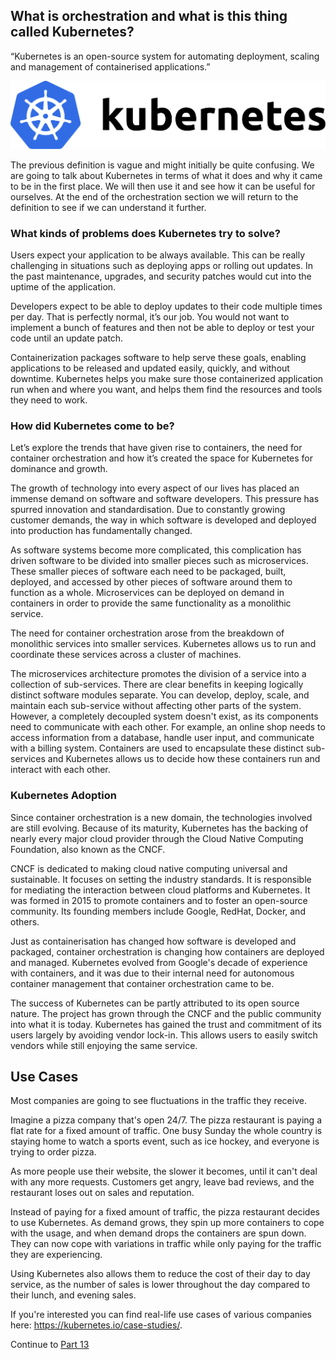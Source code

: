 
## What is orchestration and what is this thing called Kubernetes?

“Kubernetes is an open-source system for automating deployment, scaling and management of containerised applications.”


![alt text](../../InstructorNotes/Images/kubernetes.png)


The previous definition is vague and might initially be quite confusing. We are going to talk about Kubernetes in
terms of what it does and why it came to be in the first place. We will then use it and see how it can be useful
for ourselves. At the end of the orchestration section we will return to the definition to see if we can understand it further.


### What kinds of problems does Kubernetes try to solve?

Users expect your application to be always available. This can be really challenging in situations such as deploying apps 
or rolling out updates. In the past maintenance, upgrades, and security patches would cut into the uptime of the application.

Developers expect to be able to deploy updates to their code multiple times per day. That is perfectly normal, it’s 
our job. You would not want to implement a bunch of features and then not be able to deploy or test your code until an 
update patch.

Containerization packages software to help serve these goals, enabling applications to be released and updated easily,
quickly, and without downtime. Kubernetes helps you make sure those containerized application run when and where you want,
and helps them find the resources and tools they need to work. 

### How did Kubernetes come to be?

Let’s explore the trends that have given rise to containers, the need for container orchestration and how it’s created
the space for Kubernetes for dominance and growth.

The growth of technology into every aspect of our lives has placed an immense demand on software and software developers.
This pressure has spurred innovation and standardisation. Due to constantly growing customer demands, the way in which software
is developed and deployed into production has fundamentally changed.

As software systems become more complicated, this complication has driven software to be divided into smaller pieces such 
as microservices. These smaller pieces of software each need to be packaged, built, deployed, and accessed by other pieces 
of software around them to function as a whole. Microservices can be deployed on demand in containers
in order to provide the same functionality as a monolithic service.

The need for container orchestration arose from the breakdown of monolithic services into smaller services. Kubernetes
allows us to run and coordinate these services across a cluster of machines.

The microservices architecture promotes the division of a service into a collection of sub-services. There are clear 
benefits in keeping logically distinct software modules separate. You can develop, deploy, scale, and maintain each sub-service
without affecting other parts of the system. However, a completely decoupled system doesn't exist, as its components need
to communicate with each other. For example, an online shop needs to access information from a database, handle user input,
and communicate with a billing system. Containers are used to encapsulate these distinct sub-services and Kubernetes allows
us to decide how these containers run and interact with each other.

### Kubernetes Adoption

Since container orchestration is a new domain, the technologies involved are still evolving. Because of its maturity,
Kubernetes has the backing of nearly every major cloud provider through the Cloud Native Computing Foundation, also known 
as the CNCF. 

CNCF is dedicated to making cloud native computing universal and sustainable. It focuses on setting the industry standards.
It is responsible for mediating the interaction between cloud platforms and Kubernetes. It was formed in 2015 to promote
containers and to foster an open-source community. Its founding members include Google, RedHat, Docker, and others.

Just as containerisation has changed how software is developed and packaged, container orchestration is changing how containers are
deployed and managed. Kubernetes evolved from Google's decade of experience with containers, and it was due to their 
internal need for autonomous container management that container orchestration came to be.

The success of Kubernetes can be partly attributed to its open source nature. The project has grown through the CNCF and 
the public community into what it is today. Kubernetes has gained the trust and commitment of its users largely by avoiding
vendor lock-in. This allows users to easily switch vendors while still enjoying the same service.

## Use Cases

Most companies are going to see fluctuations in the traffic they receive.

Imagine a pizza company that's open 24/7. The pizza restaurant is paying a flat rate for a fixed amount of traffic. 
One busy Sunday the whole country is staying home to watch a sports event, such as ice hockey, and everyone is trying to order pizza. 

As more people use their website, the slower it becomes, until it can't deal with any more requests. Customers get angry, leave bad reviews,
and the restaurant loses out on sales and reputation.

Instead of paying for a fixed amount of traffic, the pizza restaurant decides to use Kubernetes. As demand grows, they spin up
more containers to cope with the usage, and when demand drops the containers are spun down. They can now cope with variations
in traffic while only paying for the traffic they are experiencing.
 
Using Kubernetes also allows them to reduce the cost of their day to day service, as the number of sales is lower throughout 
the day compared to their lunch, and evening sales. 

If you're interested you can find real-life use cases of various companies here: https://kubernetes.io/case-studies/.

Continue to [Part 13](Part13.md)